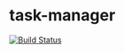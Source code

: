# task-manager

[![Build Status](https://travis-ci.com/rporrini/task-manager.svg?branch=master)](https://travis-ci.com/rporrini/task-manager)